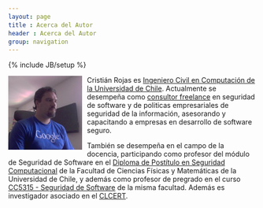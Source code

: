 ```yaml
---
layout: page
title : Acerca del Autor
header : Acerca del Autor
group: navigation
---
```

{% include JB/setup %}

<div style="float: left; padding-right:10px;"><img src="/assets/img/cr.jpg" /></div>

Cristián Rojas es
[Ingeniero Civil en Computación de la Universidad de Chile](http://www.dcc.uchile.cl/).
Actualmente se desempeña como
[consultor freelance](http://www.linkedin.com/in/crirojas) en seguridad de
software y de politicas empresariales de seguridad de la información,
asesorando y capacitando a empresas en desarrollo de software seguro.

También se desempeña en el campo de la docencia, participando como profesor
del módulo de Seguridad de Software en el
[Diploma de Postítulo en Seguridad Computacional](http://swb.dcc.uchile.cl/node/172)
de la Facultad de Ciencias Físicas y Matemáticas de la Universidad de Chile,
y además como profesor de pregrado en el curso
[CC5315 - Seguridad de Software](https://www.u-cursos.cl/ingenieria/CC5315/)
de la misma facultad. Además es investigador asociado en el
[CLCERT](http://www.clcert.cl/).
